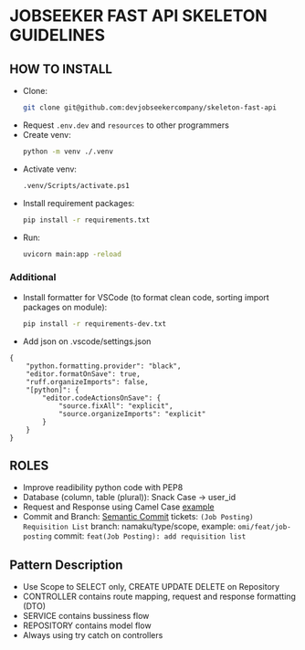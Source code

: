 # JOBSEEKER FAST API SKELETON GUIDELINES

## HOW TO INSTALL

- Clone: 
  ```bash
  git clone git@github.com:devjobseekercompany/skeleton-fast-api
- Request ```.env.dev``` and ```resources``` to other programmers
- Create venv:
  ```bash
  python -m venv ./.venv
- Activate venv:
  ```bash
  .venv/Scripts/activate.ps1
- Install requirement packages:
  ```bash
  pip install -r requirements.txt
- Run:
  ```bash
  uvicorn main:app -reload

### Additional
- Install formatter for VSCode (to format clean code, sorting import packages on module):
  ```bash
  pip install -r requirements-dev.txt
- Add json on .vscode/settings.json
```
{
    "python.formatting.provider": "black",
    "editor.formatOnSave": true,
    "ruff.organizeImports": false,
    "[python]": {
        "editor.codeActionsOnSave": {
            "source.fixAll": "explicit",
            "source.organizeImports": "explicit"
        }
    }
}
```

## ROLES

- Improve readibility python code with PEP8
- Database (column, table (plural)): Snack Case -> user_id
- Request and Response using Camel Case [example](https://github.com/devjobseekercompany/skeleton-fast-api/blob/master/data/responses/holiday_response.py)
- Commit and Branch: [Semantic Commit](https://gist.github.com/joshbuchea/6f47e86d2510bce28f8e7f42ae84c716)
  tickets: ```(Job Posting) Requisition List```
  branch: namaku/type/scope, example: ```omi/feat/job-posting```
  commit: ```feat(Job Posting): add requisition list```

## Pattern Description
- Use Scope to SELECT only, CREATE UPDATE DELETE on Repository
- CONTROLLER contains route mapping, request and response formatting (DTO) 
- SERVICE contains bussiness flow
- REPOSITORY contains model flow
- Always using try catch on controllers